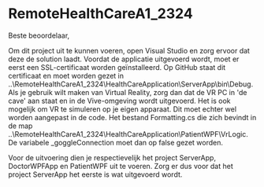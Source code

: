 # RemoteHealthCareA1_2324

Beste beoordelaar,

Om dit project uit te kunnen voeren, open Visual Studio en zorg ervoor dat deze de solution laadt. Voordat de applicatie uitgevoerd wordt, moet er eerst een SSL-certificaat worden geïnstalleerd. 
Op GitHub staat dit certificaat en moet worden gezet in ..\RemoteHealthCareA1_2324\HealthCareApplication\ServerApp\bin\Debug. 
Als je gebruik wilt maken van Virtual Reality, zorg dan dat de VR PC in 'de cave' aan staat en in de Vive-omgeving wordt uitgevoerd. 
Het is ook mogelijk om VR te simuleren op je eigen apparaat. Dit moet echter wel worden aangepast in de code. 
Het bestand Formatting.cs die zich bevindt in de map ..\RemoteHealthCareA1_2324\HealthCareApplication\PatientWPF\VrLogic. De variabele _goggleConnection moet dan op false gezet worden.

Voor de uitvoering dien je respectievelijk het project ServerApp, DoctorWPFApp en PatientWPF uit te voeren. Zorg er dus voor dat het project ServerApp het eerste is wat uitgevoerd wordt.
